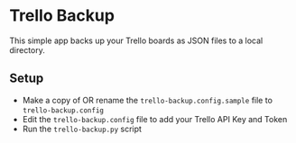 Trello Backup
=============

This simple app backs up your Trello boards as JSON files to a local directory.

Setup
-----
- Make a copy of OR rename the `trello-backup.config.sample` file to `trello-backup.config`
- Edit the `trello-backup.config` file to add your Trello API Key and Token
- Run the `trello-backup.py` script
